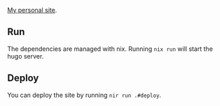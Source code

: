 [My personal site](https://fcuny.net).

## Run

The dependencies are managed with nix. Running `nix run` will start the hugo server.

## Deploy

You can deploy the site by running `nir run .#deploy`.

